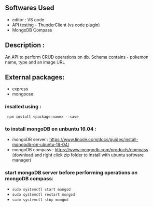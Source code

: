 ## Softwares Used
- editor : VS code
- API testing - ThunderClient (vs code plugin)
- MongoDB Compass

## Description :
An API to perform CRUD operations on db. Schema contains - pokemon name, type and an image URL 

## External packages:
- express
- mongoose
### insalled using :
` npm install <package-name> --save`

### to install mongoDB on unbuntu 16.04 :
- mongoDB server : https://www.linode.com/docs/guides/install-mongodb-on-ubuntu-16-04/
- mongoDB compass : https://www.mongodb.com/products/compass (download and right click zip folder to install with ubuntu software manager)

### start mongoDB server before performing operations on mongoDB compass:
- `sudo systemctl start mongod`
- `sudo systemctl restart mongod`
- `sudo systemctl stop mongod`
